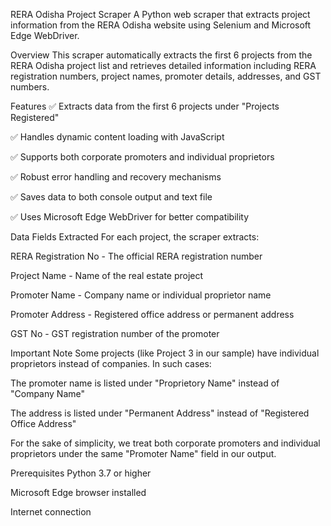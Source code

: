 RERA Odisha Project Scraper
A Python web scraper that extracts project information from the RERA Odisha website using Selenium and Microsoft Edge WebDriver.

Overview
This scraper automatically extracts the first 6 projects from the RERA Odisha project list and retrieves detailed information including RERA registration numbers, project names, promoter details, addresses, and GST numbers.

Features
✅ Extracts data from the first 6 projects under "Projects Registered"

✅ Handles dynamic content loading with JavaScript

✅ Supports both corporate promoters and individual proprietors

✅ Robust error handling and recovery mechanisms

✅ Saves data to both console output and text file

✅ Uses Microsoft Edge WebDriver for better compatibility

Data Fields Extracted
For each project, the scraper extracts:

RERA Registration No - The official RERA registration number

Project Name - Name of the real estate project

Promoter Name - Company name or individual proprietor name

Promoter Address - Registered office address or permanent address

GST No - GST registration number of the promoter

Important Note
Some projects (like Project 3 in our sample) have individual proprietors instead of companies. In such cases:

The promoter name is listed under "Proprietory Name" instead of "Company Name"

The address is listed under "Permanent Address" instead of "Registered Office Address"

For the sake of simplicity, we treat both corporate promoters and individual proprietors under the same "Promoter Name" field in our output.

Prerequisites
Python 3.7 or higher

Microsoft Edge browser installed

Internet connection
